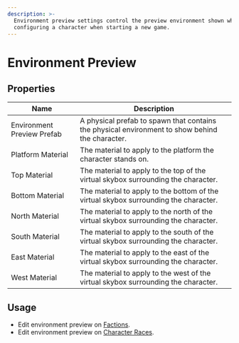 ```yaml
---
description: >-
  Environment preview settings control the preview environment shown when
  configuring a character when starting a new game.
---
```


# Environment Preview

## Properties

| Name                       | Description                                                                                     |
| -------------------------- | ----------------------------------------------------------------------------------------------- |
| Environment Preview Prefab | A physical prefab to spawn that contains the physical environment to show behind the character. |
| Platform Material          | The material to apply to the platform the character stands on.                                  |
| Top Material               | The material to apply to the top of the virtual skybox surrounding the character.               |
| Bottom Material            | The material to apply to the bottom of the virtual skybox surrounding the character.            |
| North Material             | The material to apply to the north of the virtual skybox surrounding the character.             |
| South Material             | The material to apply to the south of the virtual skybox surrounding the character.             |
| East Material              | The material to apply to the east of the virtual skybox surrounding the character.              |
| West Material              | The material to apply to the west of the virtual skybox surrounding the character.              |

## Usage

* Edit environment preview on [Factions](../scriptable-objects/faction.md).
* Edit environment preview on [Character Races](../scriptable-objects/character-race.md).
